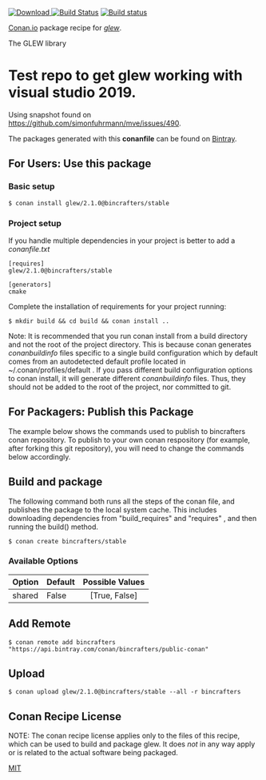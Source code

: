 [![Download](https://api.bintray.com/packages/bincrafters/public-conan/glew%3Abincrafters/images/download.svg) ](https://bintray.com/bincrafters/public-conan/glew%3Abincrafters/_latestVersion)
[![Build Status](https://travis-ci.com/bincrafters/conan-glew.svg?branch=stable%2F2.1.0)](https://travis-ci.com/bincrafters/conan-glew)
[![Build status](https://ci.appveyor.com/api/projects/status/github/bincrafters/conan-glew?branch=stable%2F2.1.0&svg=true)](https://ci.appveyor.com/project/bincrafters/conan-glew)

[Conan.io](https://conan.io) package recipe for [*glew*](http://github.com/nigels-com/glew).

The GLEW library

# Test repo to get glew working with visual studio 2019.
Using snapshot found on https://github.com/simonfuhrmann/mve/issues/490.

The packages generated with this **conanfile** can be found on [Bintray](https://bintray.com/bincrafters/public-conan/glew%3Abincrafters).

## For Users: Use this package

### Basic setup

    $ conan install glew/2.1.0@bincrafters/stable

### Project setup

If you handle multiple dependencies in your project is better to add a *conanfile.txt*

    [requires]
    glew/2.1.0@bincrafters/stable

    [generators]
    cmake

Complete the installation of requirements for your project running:

    $ mkdir build && cd build && conan install ..

Note: It is recommended that you run conan install from a build directory and not the root of the project directory.  This is because conan generates *conanbuildinfo* files specific to a single build configuration which by default comes from an autodetected default profile located in ~/.conan/profiles/default .  If you pass different build configuration options to conan install, it will generate different *conanbuildinfo* files.  Thus, they should not be added to the root of the project, nor committed to git.

## For Packagers: Publish this Package

The example below shows the commands used to publish to bincrafters conan repository. To publish to your own conan respository (for example, after forking this git repository), you will need to change the commands below accordingly.

## Build and package

The following command both runs all the steps of the conan file, and publishes the package to the local system cache.  This includes downloading dependencies from "build_requires" and "requires" , and then running the build() method.

    $ conan create bincrafters/stable


### Available Options
| Option        | Default | Possible Values  |
| ------------- |:----------------- |:------------:|
| shared      | False |  [True, False] |

## Add Remote

    $ conan remote add bincrafters "https://api.bintray.com/conan/bincrafters/public-conan"

## Upload

    $ conan upload glew/2.1.0@bincrafters/stable --all -r bincrafters


## Conan Recipe License

NOTE: The conan recipe license applies only to the files of this recipe, which can be used to build and package glew.
It does *not* in any way apply or is related to the actual software being packaged.

[MIT](https://github.com/bincrafters/conan-glew.git/blob/testing/2.1.0/LICENSE)
